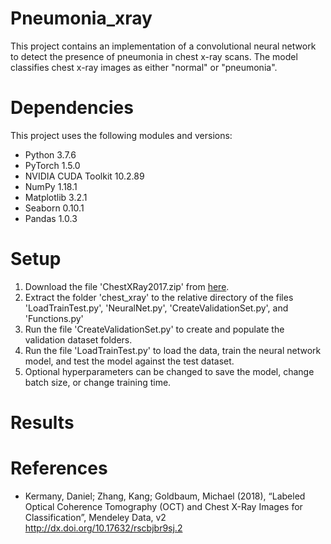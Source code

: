 # Pneumonia_xray
This project contains an implementation of a convolutional neural network to detect the presence of pneumonia in chest x-ray scans. The model classifies chest x-ray images as either "normal" or "pneumonia".

# Dependencies
This project uses the following modules and versions:
* Python 3.7.6
* PyTorch 1.5.0
* NVIDIA CUDA Toolkit 10.2.89
* NumPy 1.18.1
* Matplotlib 3.2.1
* Seaborn 0.10.1
* Pandas 1.0.3

# Setup
1. Download the file 'ChestXRay2017.zip' from [here](https://data.mendeley.com/datasets/rscbjbr9sj/2).
2. Extract the folder 'chest_xray' to the relative directory of the files 'LoadTrainTest.py', 'NeuralNet.py', 'CreateValidationSet.py', and 'Functions.py'
3. Run the file 'CreateValidationSet.py' to create and populate the validation dataset folders.
4. Run the file 'LoadTrainTest.py' to load the data, train the neural network model, and test the model against the test dataset.
5. Optional hyperparameters can be changed to save the model, change batch size, or change training time.

# Results

# References
* Kermany, Daniel; Zhang, Kang; Goldbaum, Michael (2018), “Labeled Optical Coherence Tomography (OCT) and Chest X-Ray Images for Classification”, Mendeley Data, v2
http://dx.doi.org/10.17632/rscbjbr9sj.2
